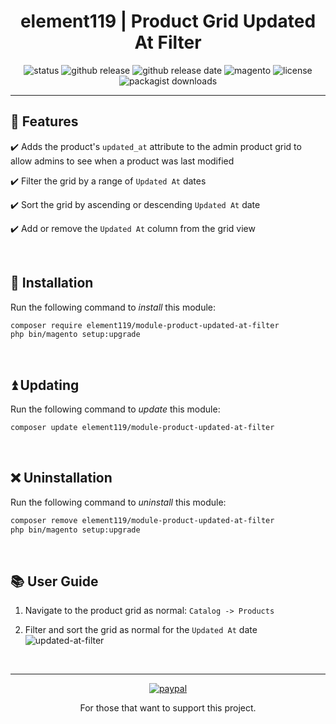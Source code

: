 <div align="center">

<!-- Module Image Here -->

</div>

<h1 align="center">element119 | Product Grid Updated At Filter</h1>

<div align="center">

![status](https://img.shields.io/badge/status-active-5fc238.svg)
![github release](https://img.shields.io/github/v/release/pykettk/module-product-updated-at-filter?color=ffbf00&label=version)
![github release date](https://img.shields.io/github/release-date/pykettk/module-product-updated-at-filter?color=8b32a8&label=last%20release)
![magento](https://img.shields.io/badge/Magento-^2.4.3-ec6611.svg)
![license](https://img.shields.io/badge/license-OSL-ff00dd.svg)
![packagist downloads](https://img.shields.io/packagist/dt/element119/module-product-updated-at-filter?color=ff0000)

</div>

---

## 📝 Features
✔️ Adds the product's `updated_at` attribute to the admin product grid to allow admins to see when a product was last modified

✔️ Filter the grid by a range of `Updated At` dates

✔️ Sort the grid by ascending or descending `Updated At` date

✔️ Add or remove the `Updated At` column from the grid view

<br/>

## 🔌 Installation
Run the following command to *install* this module:
```bash
composer require element119/module-product-updated-at-filter
php bin/magento setup:upgrade
```

<br/>

## ⏫ Updating
Run the following command to *update* this module:
```bash
composer update element119/module-product-updated-at-filter
```

<br/>

## ❌ Uninstallation
Run the following command to *uninstall* this module:
```bash
composer remove element119/module-product-updated-at-filter
php bin/magento setup:upgrade
```

<br/>

## 📚 User Guide
1. Navigate to the product grid as normal: `Catalog -> Products`

2. Filter and sort the grid as normal for the `Updated At` date
![updated-at-filter](https://user-images.githubusercontent.com/40261741/166080332-2db1206b-1aff-47ea-81b4-13955f66cade.png)


<br>

---

<div align="center">

[![paypal](https://www.paypalobjects.com/en_US/i/btn/btn_donateCC_LG.gif)](https://paypal.me/pykettk)

For those that want to support this project.

</div>
